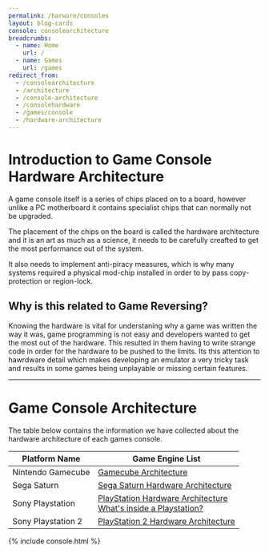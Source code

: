 ```yaml
---
permalink: /harware/consoles
layout: blog-cards
console: consolearchitecture
breadcrumbs:
  - name: Home
    url: /
  - name: Games
    url: /games
redirect_from:
  - /consolearchitecture
  - /architecture
  - /console-architecture
  - /consolehardware
  - /games/console
  - /hardware-architecture
---
```

<h1>Introduction to Game Console Hardware Architecture </h1>
A game console itself is a series of chips placed on to a board, however unlike a PC motherboard it contains specialist chips that can normally not be upgraded.

The placement of the chips on the board is called the hardware architecture and it is an art as much as a science, it needs to be carefully creafted to get the most performance out of the system.

It also needs to implement anti-piracy measures, which is why many systems required a physical mod-chip installed in order to by pass copy-protection or region-lock.

## Why is this related to Game Reversing?
Knowing the hardware is vital for understaning why a game was written the way it was, game programming is not easy and developers wanted to get the most out of the hardware.
This resulted in them having to write strange code in order for the hardware to be pushed to the limits.
Its this attention to hawrdware detail which makes developing an emulator a very tricky task and results in some games being unplayable or missing certain features.

---
# Game Console Architecture 
The table below contains the information we have collected about the hardware architecture of each games console.

Platform Name | Game Engine List
---|---
Nintendo Gamecube | [Gamecube Architecture](https://www.retroreversing.com/gamecube-architecture)
Sega Saturn | [Sega Saturn Hardware Architecture](https://www.retroreversing.com/saturn-architecture)
Sony Playstation | [PlayStation Hardware Architecture](https://www.retroreversing.com/playStation-architecture) <br /> [What's inside a Playstation?](https://www.retroreversing.com/inside-playstation)
Sony Playstation 2 | [PlayStation 2 Hardware Architecture](https://www.retroreversing.com/playStation-2-architecture)

<div>
{% include console.html %}
</div>
